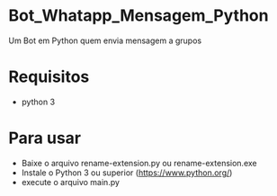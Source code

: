 # Bot_Whatapp_Mensagem_Python
Um Bot em Python quem envia mensagem a grupos

# Requisitos
 - python 3

# Para usar
 - Baixe o arquivo rename-extension.py ou rename-extension.exe
 - Instale o Python 3 ou superior (https://www.python.org/)
 - execute o arquivo main.py
